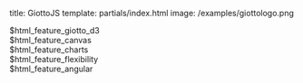 title: GiottoJS
template: partials/index.html
image: /examples/giottologo.png

<div class="features container text-center">
<article>
    $html_feature_giotto_d3
</article>
<article>
    $html_feature_canvas
</article>
<article>
    $html_feature_charts
</article>
<article>
$html_feature_flexibility
</article>
<article>
$html_feature_angular
</article>
<article>
</article>
</div>


